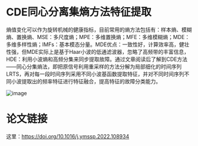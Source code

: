 # CDE同心分离集熵方法特征提取

熵值变化可以作为旋转机械的健康指标，目前常用的熵方法包括有：样本熵、模糊熵、置换熵、MSE：多尺度熵；MPE：多维置换熵；MFE：多维模糊熵；MDE：多维多样性熵；IMFs：基本模态分量。MDE优点：一致性好，计算效率高，健壮性强，但MDE实际上是基于Haar小波的低通滤波器，忽略了高频带的丰富信息，HDE：利用小波熵和高频分集来同步提取故障。通过文章阅读后了解到CDE方法——同心分集熵法，即把原信号利用重采样的方法分解为局部细化的时间序列LRTS，再对每一段时间序列采用不同小波基函数提取特征，并对不同时间序列不同小波提取出的频率特征进行特征融合，提高特征的故障分类能力。

![image](https://github.com/cyberdogy/Code_transfer_learning/blob/main/Machine_diagnostics/%E6%96%87%E7%AB%A0%E5%A4%8D%E7%8E%B0/CDE_flexible%20feature%20extraction/CDE.jpg)


# 论文链接
这里：https://doi.org/10.1016/j.ymssp.2022.108934


